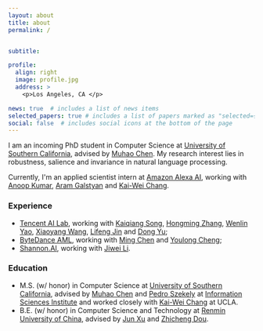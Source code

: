 ```yaml
---
layout: about
title: about
permalink: /


subtitle: 

profile:
  align: right
  image: profile.jpg
  address: >
    <p>Los Angeles, CA </p>

news: true  # includes a list of news items
selected_papers: true # includes a list of papers marked as "selected={true}"
social: false  # includes social icons at the bottom of the page
---
```


I am an incoming PhD student in Computer Science at [University of Southern California](https://www.usc.edu/), advised by [Muhao Chen](https://muhaochen.github.io). 
My research interest lies in robustness, salience and invariance in natural language processing. 

Currently, I'm an applied scientist intern at [Amazon Alexa AI](https://www.amazon.science/tag/alexa), working with [Anoop Kumar](https://www.linkedin.com/in/anoop-kumar-293191/), [Aram Galstyan](https://scholar.google.com/citations?user=rJTwW0MAAAAJ&hl=en) and [Kai-Wei Chang](http://web.cs.ucla.edu/~kwchang/).

### Experience
* [Tencent AI Lab](https://ai.tencent.com/ailab/nlp/en/index.html), working with [Kaiqiang Song](https://scholar.google.com/citations?user=PHoJwakAAAAJ&hl=en), [Hongming Zhang](https://panda0881.github.io/Hongming_Homepage/), [Wenlin Yao](https://wenlinyao.github.io/), [Xiaoyang Wang](https://scholar.google.com/citations?user=EeppWmkAAAAJ&hl=en), [Lifeng Jin](https://scholar.google.com/citations?user=14pGUsIAAAAJ&hl=en) and [Dong Yu](https://sites.google.com/view/dongyu888/);
* [ByteDance AML](https://www.bytedance.com/en/), working with [Ming Chen](https://www.linkedin.com/in/velicue/) and [Youlong Cheng](https://www.linkedin.com/in/youlongcheng/);
* [Shannon.AI](https://www.shannonai.com/en), working with [Jiwei Li](https://nlp.stanford.edu/~bdlijiwei/). 

### Education 
* M.S. (w/ honor) in Computer Science at [University of Southern California](https://www.usc.edu/), advised by [Muhao Chen](https://muhaochen.github.io) and [Pedro Szekely](https://usc-isi-i2.github.io/szekely/) at [Information Sciences Institute](https://www.isi.edu/) and worked closely with [Kai-Wei Chang](http://web.cs.ucla.edu/~kwchang/) at UCLA.
* B.E. (w/ honor) in Computer Science and Technology at [Renmin University of China](https://www.ruc.edu.cn/en), advised by [Jun Xu](https://scholar.google.com/citations?user=su14mcEAAAAJ) and [Zhicheng Dou](http://dou.playbigdata.com/).


